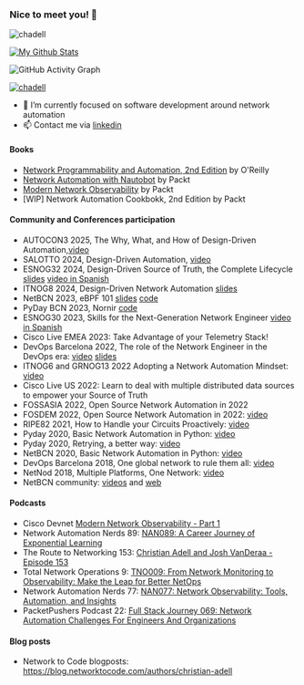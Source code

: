 ### Nice to meet you! 👋

<p align="left"> <img src="https://komarev.com/ghpvc/?username=beholdenkey&label=Profile%20views&color=0e75b6&style=flat" alt="chadell" /> </p>

[![My Github Stats](https://github-readme-stats.vercel.app/api?username=chadell&count_private=true&show_icons=true&include_all_commits=true&theme=vision-friendly-dark)](https://github.com/anuraghazra/github-readme-stats)

![GitHub Activity Graph](https://github-readme-activity-graph.cyclic.app/graph?username=your-username&theme=github)


<p align="left"> <a href="https://github.com/ryo-ma/github-profile-trophy"><img src="https://github-profile-trophy.vercel.app/?username=chadell" alt="chadell" /></a> </p>

- 🔭 I’m currently focused on software development around network automation
- 📫 Contact me via [linkedin](https://www.linkedin.com/in/christianadell/)



#### Books

- [Network Programmability and Automation, 2nd Edition](https://learning.oreilly.com/library/view/network-programmability-and/9781098110826/) by O'Reilly
- [Network Automation with Nautobot](https://www.amazon.com/Network-Automation-Nautobot-data-driven-networking/dp/1837637865) by Packt
- [Modern Network Observability](https://www.amazon.com/Modern-Network-Observability-hands-open-source/dp/1835081061) by Packt
- [WIP] Network Automation Cookbokk, 2nd Edition by Packt

#### Community and Conferences participation

- AUTOCON3 2025, The Why, What, and How of Design-Driven Automation,[video](https://www.youtube.com/watch?v=0sQPqpohEuo)
- SALOTTO 2024, Design-Driven Automation, [video](https://www.youtube.com/watch?v=R3pRalGb9ss)
- ESNOG32 2024, Design-Driven Source of Truth, the Complete Lifecycle [slides](https://esnog.net/gore32/archivos/esnog32-christian_adell-desig_driven_automation.pdf) [video in Spanish](https://www.youtube.com/watch?v=FJa_JJWORE8)
- ITNOG8 2024, Design-Driven Network Automation [slides](https://www.itnog.it/itnog8/files/2--christian-pc-Design-Driven%20SoT%20-%20ITNOG8.pdf)
- NetBCN 2023, eBPF 101 [slides](https://github.com/chadell/ebpf-playground/blob/main/ebpf101.pdf) [code](https://github.com/chadell/ebpf-playground)
- PyDay BCN 2023, Nornir [code](https://github.com/chadell/nornir-playground)
- ESNOG30 2023, Skills for the Next-Generation Network Engineer [video in Spanish](https://www.youtube.com/live/JBllW9xCwuo?si=5HkMVXozBuVkjVAH&t=3718)
- Cisco Live EMEA 2023: Take Advantage of your Telemetry Stack!
- DevOps Barcelona 2022, The role of the Network Engineer in the DevOps era: [video](https://www.youtube.com/watch?v=KTwFQ5qJciQ) [slides](./slides/22_11_04_devops_barcelona.pdf)
- ITNOG6 and GRNOG13 2022 Adopting a Network Automation Mindset: [video](https://diavlos.grnet.gr/room/3152?eventid=12805&vod=11454_session)
- Cisco Live US 2022: Learn to deal with multiple distributed data sources to empower your Source of Truth
- FOSSASIA 2022, Open Source Network Automation in 2022
- FOSDEM 2022, Open Source Network Automation in 2022: [video](http://mirroronet.pl/pub/mirrors/video.fosdem.org/2022/M.misc/misc_network_automation.mp4)
- RIPE82 2021, How to Handle your Circuits Proactively: [video](https://ripe82.ripe.net/archives/video/516/)
- Pyday 2020, Basic Network Automation in Python: [video](https://www.youtube.com/watch?v=Se3FmYvn6sM)
- Pyday 2020, Retrying, a better way: [video](https://www.youtube.com/watch?v=kwa58dEhPNY)
- NetBCN 2020, Basic Network Automation in Python: [video](https://www.youtube.com/watch?v=aYsaAluW2BQ)
- DevOps Barcelona 2018, One global network to rule them all: [video](https://www.youtube.com/watch?v=PWKEmmsL--Y)
- NetNod 2018, Multiple Platforms, One Network: [video](https://www.youtube.com/watch?v=TMKG8dww9Fc)
- NetBCN community: [videos](https://www.youtube.com/channel/UCIQmXh7HgpjVIlSwbkODS_A) and [web](https://www.netbcn.cat/)

#### Podcasts

- Cisco Devnet [Modern Network Observability - Part 1](https://www.youtube.com/watch?v=GFETzK1Ji68)
- Network Automation Nerds 89: [NAN089: A Career Journey of Exponential Learning](https://packetpushers.net/podcasts/network-automation-nerds/nan089-a-career-journey-of-exponential-learning/)
- The Route to Networking 153: [Christian Adell and Josh VanDeraa - Episode 153](https://www.hamilton-barnes.com/resources/podcast/christian-adell-and-josh-vanderaa---episode-153/)
- Total Network Operations 9: [TNO009: From Network Monitoring to Observability: Make the Leap for Better NetOps](https://packetpushers.net/podcasts/total-network-operations/tno009-from-network-monitoring-to-observability-make-the-leap-for-better-netops/)
- Network Automation Nerds 77: [NAN077: Network Observability: Tools, Automation, and Insights](https://packetpushers.net/podcasts/network-automation-nerds/nan077-network-observability-tools-automation-and-insights/)
- PacketPushers Podcast 22: [Full Stack Journey 069: Network Automation Challenges For Engineers And Organizations](https://packetpushers.net/podcast/full-stack-journey-069-network-automation-challenges-for-engineers-and-organizations)
  
#### Blog posts

- Network to Code blogposts: https://blog.networktocode.com/authors/christian-adell

